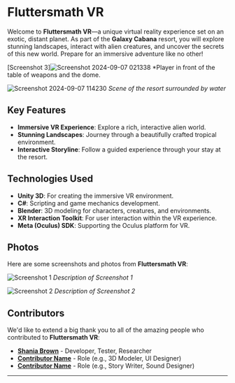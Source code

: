 # Fluttersmath VR

Welcome to **Fluttersmath VR**—a unique virtual reality experience set on an exotic, distant planet. As part of the **Galaxy Cabana** resort, you will explore stunning landscapes, interact with alien creatures, and uncover the secrets of this new world. Prepare for an immersive adventure like no other!

[Screenshot 3]![Screenshot 2024-09-07 021338](https://github.com/user-attachments/assets/0a2fbaeb-bf4c-4d45-9d54-85bd44587308)
*Player in front of the table of weapons and the dome.

![Screenshot 2024-09-07 114230](https://github.com/user-attachments/assets/1599dab3-a3a1-499c-8326-953ad47c2e97)
*Scene of the resort surrounded by water*


## Key Features
- **Immersive VR Experience**: Explore a rich, interactive alien world.
- **Stunning Landscapes**: Journey through a beautifully crafted tropical environment.
- **Interactive Storyline**: Follow a guided experience through your stay at the resort.

## Technologies Used
- **Unity 3D**: For creating the immersive VR environment.
- **C#**: Scripting and game mechanics development.
- **Blender**: 3D modeling for characters, creatures, and environments.
- **XR Interaction Toolkit**: For user interaction within the VR experience.
- **Meta (Oculus) SDK**: Supporting the Oculus platform for VR.

## Photos
Here are some screenshots and photos from **Fluttersmath VR**:

![Screenshot 1](link-to-image-1)
*Description of Screenshot 1*

![Screenshot 2](link-to-image-2)
*Description of Screenshot 2*

## Contributors
We'd like to extend a big thank you to all of the amazing people who contributed to **Fluttersmath VR**:

- [**Shania Brown**](https://github.com/ShaniaB417) - Developer, Tester, Researcher
- [**Contributor Name**](https://github.com/contributorusername) - Role (e.g., 3D Modeler, UI Designer)
- [**Contributor Name**](https://github.com/contributorusername) - Role (e.g., Story Writer, Sound Designer)


---










